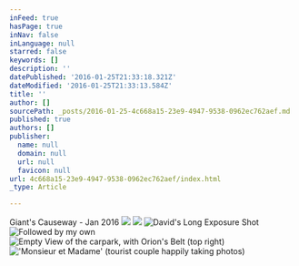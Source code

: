 ```yaml
---
inFeed: true
hasPage: true
inNav: false
inLanguage: null
starred: false
keywords: []
description: ''
datePublished: '2016-01-25T21:33:18.321Z'
dateModified: '2016-01-25T21:33:13.584Z'
title: ''
author: []
sourcePath: _posts/2016-01-25-4c668a15-23e9-4947-9538-0962ec762aef.md
published: true
authors: []
publisher:
  name: null
  domain: null
  url: null
  favicon: null
url: 4c668a15-23e9-4947-9538-0962ec762aef/index.html
_type: Article

---
```

Giant's Causeway - Jan 2016
![](https://the-grid-user-content.s3-us-west-2.amazonaws.com/84414327-3168-4464-92ba-b211108bd9c2.jpg)
![](https://the-grid-user-content.s3-us-west-2.amazonaws.com/b42b3efe-4417-45d9-8bc4-36566a415dd6.jpg)
![David's Long Exposure Shot](https://s3-us-west-2.amazonaws.com/the-grid-img/p/06ae3f0ace8e9b99ff23a8634d200a8ce7467513.jpg)
![Followed by my own](https://s3-us-west-2.amazonaws.com/the-grid-img/p/ba62b554e49e83758f675da48d9706d278b85bfe.jpg)
![Empty View of the carpark, with Orion's Belt (top right)](https://s3-us-west-2.amazonaws.com/the-grid-img/p/17f1f506a93324a68f7a0cd08047b0cf5baa5a53.jpg)
!['Monsieur et Madame' (tourist couple happily taking photos)](https://s3-us-west-2.amazonaws.com/the-grid-img/p/bbb48cbf5be5d9f595b49ea4a60166454f980cc0.jpg)